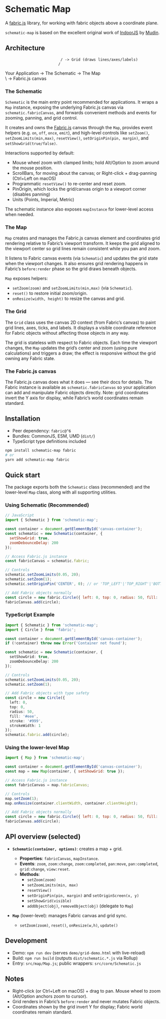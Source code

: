 # Schematic Map

A [fabric.js](https://fabricjs.com/) library, for working with fabric objects above a coordinate plane.

`schematic-map` is based on the excellent original work of [IndoorJS](https://github.com/mudin/indoorjs) by [Mudin](https://github.com/mudin).


## Architecture
                             / -> Grid (draws lines/axes/labels)
                            /
Your Application -> The Schematic -> The Map
                                \
                                 \ -> Fabric.js canvas

### The Schematic

`Schematic` is the main entry point recommended for applications. It wraps a `Map` instance, exposing the underlying Fabric.js canvas via `schematic.fabricCanvas`, and forwards convenient methods and events for zooming, panning, and grid control.

It creates and owns the [Fabric.js](https://fabricjs.com/) canvas through the `Map`, provides event helpers (e.g. `on`, `off`, `once`, `emit`), and high-level controls like `setZoom()`, `setZoomLimits(min,max)`, `resetView()`, `setOriginPin(pin, margin)`, and `setShowGrid(true/false)`.

Interactions supported by default:
- Mouse wheel zoom with clamped limits; hold Alt/Option to zoom around the mouse position.
- ScrollBars, for moving about the canvas; or Right-click + drag-panning (Ctrl+Left on macOS)
- Programmatic `resetView()` to re-center and reset zoom.
- PinOrigin, which locks the grid/canvas origin to a viewport corner (disables panning)
- Units (Points, Imperial, Metric)

The schematic instance also exposes `mapInstance` for lower-level access when needed.

### The Map

`Map` creates and manages the Fabric.js canvas element and coordinates grid rendering relative to Fabric’s viewport transform. It keeps the grid aligned to the viewport center so grid lines remain consistent while you pan and zoom.

It listens to Fabric canvas events (via `Schematic`) and updates the grid state when the viewport changes. It also ensures grid rendering happens in Fabric’s `before:render` phase so the grid draws beneath objects.

`Map` exposes helpers:
- `setZoom(zoom)` and `setZoomLimits(min,max)` (via `Schematic`).
- `reset()` to restore initial zoom/origin.
- `onResize(width, height)` to resize the canvas and grid.

### The Grid

The `Grid` class uses the canvas 2D context (from Fabric’s canvas) to paint grid lines, axes, ticks, and labels. It displays a visible coordinate reference for Fabric objects without affecting those objects in any way.

The grid is stateless with respect to Fabric objects. Each time the viewport changes, the `Map` updates the grid’s center and zoom (using pure calculations) and triggers a draw; the effect is responsive without the grid owning any Fabric state.

### The Fabric.js canvas

The Fabric.js canvas does what it does — see their docs for details. The Fabric instance is available as `schematic.fabricCanvas` so your application can add and manipulate Fabric objects directly. Note: grid coordinates invert the Y axis for display, while Fabric’s world coordinates remain standard.

## Installation

- Peer dependency: `fabric@^6`
- Bundles: CommonJS, ESM, UMD (`dist/`)
- TypeScript type definitions included

```bash
npm install schematic-map fabric
# or
yarn add schematic-map fabric
```

## Quick start

The package exports both the `Schematic` class (recommended) and the lower-level `Map` class, along with all supporting utilities.

### Using Schematic (Recommended)

```javascript
// JavaScript
import { Schematic } from 'schematic-map';

const container = document.getElementById('canvas-container');
const schematic = new Schematic(container, {
  setShowGrid: true,
  zoomDebounceDelay: 200
});

// Access Fabric.js instance
const fabricCanvas = schematic.fabric;

// Controls
schematic.setZoomLimits(0.05, 20);
schematic.setZoom(1);
schematic.setOriginPin('CENTER', 0); // or 'TOP_LEFT'|'TOP_RIGHT'|'BOTTOM_LEFT'|'BOTTOM_RIGHT'|'NONE'

// Add Fabric objects normally
const circle = new fabric.Circle({ left: 0, top: 0, radius: 50, fill: '#eee' });
fabricCanvas.add(circle);
```

### TypeScript Example

```typescript
import { Schematic } from 'schematic-map';
import { Circle } from 'fabric';

const container = document.getElementById('canvas-container');
if (!container) throw new Error('Container not found');

const schematic = new Schematic(container, {
  setShowGrid: true,
  zoomDebounceDelay: 200
});

// Controls
schematic.setZoomLimits(0.05, 20);
schematic.setZoom(1);

// Add Fabric objects with type safety
const circle = new Circle({
  left: 0,
  top: 0,
  radius: 50,
  fill: '#eee',
  stroke: '#999',
  strokeWidth: 1
});
schematic.fabric.add(circle);
```

### Using the lower-level Map

```javascript
import { Map } from 'schematic-map';

const container = document.getElementById('canvas-container');
const map = new Map(container, { setShowGrid: true });

// Access Fabric.js instance
const fabricCanvas = map.fabricCanvas;

// Controls
map.setZoom(1);
map.onResize(container.clientWidth, container.clientHeight);

// Add Fabric objects normally
const circle = new fabric.Circle({ left: 0, top: 0, radius: 50, fill: '#eee' });
fabricCanvas.add(circle);
```

## API overview (selected)

- **`Schematic(container, options)`**: creates a map + grid.
  - **Properties**: `fabricCanvas`, `mapInstance`.
  - **Events**: `zoom`, `zoom:change`, `zoom:completed`, `pan:move`, `pan:completed`, `grid:change`, `view:reset`.
  - **Methods**:
    - `setZoom(zoom)`
    - `setZoomLimits(min, max)`
    - `resetView()`
    - `setOriginPin(pin, margin)` and `setOriginScreen(x, y)`
    - `setShowGrid(visible)`
    - `addObject(obj)`, `removeObject(obj)` (delegate to `Map`)

- **`Map`** (lower-level): manages Fabric canvas and grid sync.
  - `setZoom(zoom)`, `reset()`, `onResize(w,h)`, `update()`

## Development

- Demo: `npm run dev` (serves `demo/grid-demo.html` with live-reload)
- Build: `npm run build` (outputs `dist/schematic.*.js` via Rollup)
- Entry: `src/map/Map.js`; public wrappers: `src/core/Schematic.js`

## Notes

- Right-click (or Ctrl+Left on macOS) + drag to pan. Mouse wheel to zoom (Alt/Option anchors zoom to cursor).
- Grid renders in Fabric’s `before:render` and never mutates Fabric objects.
- Coordinates shown by the grid invert Y for display; Fabric world coordinates remain standard.
